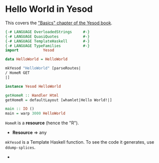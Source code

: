
# Hello World in Yesod #

This covers the ["Basics" chapter of the Yesod book](https://www.yesodweb.com/book/basics).

```haskell
{-# LANGUAGE OverloadedStrings     #-}
{-# LANGUAGE QuasiQuotes           #-}
{-# LANGUAGE TemplateHaskell       #-}
{-# LANGUAGE TypeFamilies          #-}
import           Yesod

data HelloWorld = HelloWorld

mkYesod "HelloWorld" [parseRoutes|
/ HomeR GET
|]

instance Yesod HelloWorld

getHomeR :: Handler Html
getHomeR = defaultLayout [whamlet|Hello World!|]

main :: IO ()
main = warp 3000 HelloWorld
```

`HomeR` is a **resource** (hence the "R").

  * **Resource** ⇒ any

`mkYesod` is a Template Haskell function. To see the code it generates, use `ddump-splices`.

  * 

<!--stackedit_data:
eyJoaXN0b3J5IjpbLTE3NTk2MTIyNDUsLTEwNjQyOTgwNDNdfQ
==
-->